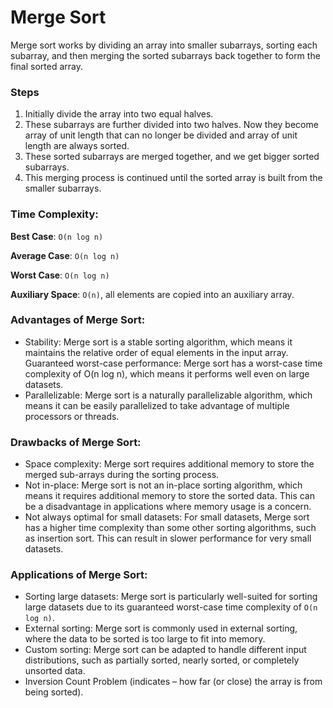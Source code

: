 # Merge Sort

Merge sort works by dividing an array into smaller subarrays, sorting each subarray, and then merging the sorted subarrays back together to form the final sorted array.

### Steps

1. Initially divide the array into two equal halves.
2. These subarrays are further divided into two halves. Now they become array of unit length that can no longer be divided and array of unit length are always sorted.
3. These sorted subarrays are merged together, and we get bigger sorted subarrays.
4. This merging process is continued until the sorted array is built from the smaller subarrays.

### Time Complexity:

**Best Case**: `O(n log n)`

**Average Case**: `O(n log n)`

**Worst Case**: `O(n log n)`

**Auxiliary Space**: `O(n)`, all elements are copied into an auxiliary array.

### Advantages of Merge Sort:

- Stability: Merge sort is a stable sorting algorithm, which means it maintains the relative order of equal elements in the input array. Guaranteed worst-case performance: Merge sort has a worst-case time complexity of O(n log n), which means it performs well even on large datasets.
- Parallelizable: Merge sort is a naturally parallelizable algorithm, which means it can be easily parallelized to take advantage of multiple processors or threads.

### Drawbacks of Merge Sort:

- Space complexity: Merge sort requires additional memory to store the merged sub-arrays during the sorting process.
- Not in-place: Merge sort is not an in-place sorting algorithm, which means it requires additional memory to store the sorted data. This can be a disadvantage in applications where memory usage is a concern.
- Not always optimal for small datasets: For small datasets, Merge sort has a higher time complexity than some other sorting algorithms, such as insertion sort. This can result in slower performance for very small datasets.

### Applications of Merge Sort:

- Sorting large datasets: Merge sort is particularly well-suited for sorting large datasets due to its guaranteed worst-case time complexity of `O(n log n)`.
- External sorting: Merge sort is commonly used in external sorting, where the data to be sorted is too large to fit into memory.
- Custom sorting: Merge sort can be adapted to handle different input distributions, such as partially sorted, nearly sorted, or completely unsorted data.
- Inversion Count Problem (indicates – how far (or close) the array is from being sorted).
